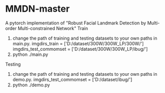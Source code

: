 # MMDN-master
A pytorch implementation of "Robust Facial Landmark Detection by Multi-order Multi-constrained Network"
Train 
1. change the path of training and testing datasets to your own paths in main.py. 
imgdirs_train = ['D:/dataset/300W/300W_LP/300W/']
imgdirs_test_commomset = ['D:/dataset/300W/300W_LP/ibug/']
2. python ./main.py

Testing
1. change the path of training and testing datasets to your own paths in demo.py. 
imgdirs_test_commomset = ['D:/dataset/ibug/']
2. python ./demo.py

